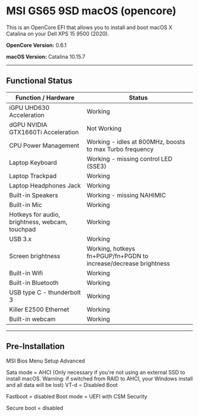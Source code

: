 # MSI GS65 9SD macOS (opencore)
This is an OpenCore EFI that allows you to install and boot macOS X Catalina on your Dell XPS 15 9500 (2020).

**OpenCore Version:** 0.6.1

**macOS Version:** Catalina 10.15.7

---

## Functional Status

|Function / Hardware|Status|
|-------------------|------|
|iGPU UHD630 Acceleration|Working|
|dGPU NVIDIA GTX1660Ti Acceleration|Not Working|
|CPU Power Management|Working - idles at 800MHz, boosts to max Turbo frequency|
|Laptop Keyboard|Working - missing control LED (SSE3)|
|Laptop Trackpad|Working|
|Laptop Headphones Jack|Working|
|Built-in Speakers|Working - missing NAHIMIC|
|Built-in Mic|Working|
|Hotkeys for audio, brightness, webcam, touchpad|Working|
|USB 3.x|Working|
|Screen brightness|Working, hotkeys fn+PGUP/fn+PGDN to increase/decrease brightness|
|Built-in Wifi|Working|
|Built-in Bluetooth|Working|
|USB type C - thunderbolt 3|Working|
|Killer E2500 Ethernet|Working|
|Built-in webcam|Working|

---

## Pre-Installation

MSI Bios Menu Setup
Advanced

Sata mode = AHCI (Only necessary if you're not using an external SSD to install macOS. Warning: if switched from RAID to AHCI, your Windows install and all data will be lost)
VT-d = Disabled
Boot

Fastboot = disabled
Boot mode = UEFI with CSM
Security

Secure boot = disabled